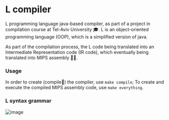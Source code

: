 # L compiler
L programming language java-based compiler, as part of a project in compilation course at Tel-Aviv University 🎓.
L is an object-oriented programming language (OOP), which is a simplified version of java.

As part of the compilation process, the L code being translated into an Intermediate Representation code (IR code),
which eventually being translated into MIPS assembly 👨‍💻.


### Usage
In order to create (compile🤯) the compiler, use `make compile`;
To create and execute the compiled MIPS assembly code, use `make everything`.


### L syntax grammar
![image](https://user-images.githubusercontent.com/68384440/171468422-35613a18-c329-43da-9300-217209aa7875.png)
